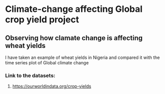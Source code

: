 # Climate-change affecting Global crop yield project

## Observing how clamate change is affecting wheat yields

I have taken an example of wheat yields in Nigeria and compared it with the time series plot of Global climate change

### Link to the datasets:
1. https://ourworldindata.org/crop-yields
